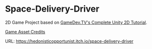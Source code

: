# Space-Delivery-Driver

2D Game Project based on [GameDev.TV's Complete Unity 2D Tutorial](https://www.gamedev.tv/courses/1394720). 

[Game Asset Credits](/Documentation/credits.md)

URL: https://hedonisticopportunist.itch.io/space-delivery-driver

